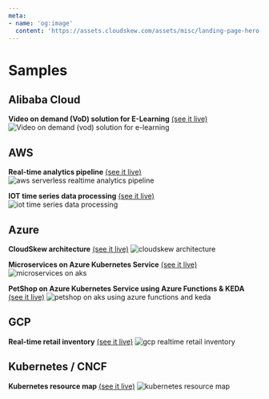 ```yaml
---
meta:
- name: 'og:image'
  content: 'https://assets.cloudskew.com/assets/misc/landing-page-hero-k8s.png'
---
```

# Samples

## Alibaba Cloud

**Video on demand (VoD) solution for E-Learning** [(see it live)](https://app.cloudskew.com/viewer/4c67e28b-5991-48e1-ab3c-eb9ace54292e)
![Video on demand (vod) solution for e-learning](https://assets.cloudskew.com/assets/samples/alibaba-elearning-vod-solution.png)

## AWS

**Real-time analytics pipeline** [(see it live)](https://app.cloudskew.com/viewer/eae9d99c-7103-41db-8407-9967e4fddb07)
![aws serverless realtime analytics pipeline](https://assets.cloudskew.com/assets/samples/aws-serverless-realtime-analytics-pipeline.png)

**IOT time series data processing** [(see it live)](https://app.cloudskew.com/viewer/42a0f9dc-03ae-4952-959f-7b5ce6c1b0e7)
![iot time series data processing](https://assets.cloudskew.com/assets/samples/aws-iot-time-series-processing.png)

## Azure

**CloudSkew architecture** [(see it live)](https://app.cloudskew.com/viewer/315e75f8-e846-4fb2-bf6f-fa5a47ad330a)
![cloudskew architecture](https://assets.cloudskew.com/assets/misc/cloudskew-architecture-20200116.png)

**Microservices on Azure Kubernetes Service** [(see it live)](https://app.cloudskew.com/viewer/eb335650-d335-463b-bde5-b94af25d042c)
![microservices on aks](https://assets.cloudskew.com/assets/samples/microservices-on-aks.png)

**PetShop on Azure Kubernetes Service using Azure Functions & KEDA** [(see it live)](https://app.cloudskew.com/viewer/f4a29170-ca7a-4bae-991f-4ea678e14718)
![petshop on aks using azure functions and keda](https://assets.cloudskew.com/assets/samples/petshop-on-aks-with-azfunc-keda.png)

## GCP

**Real-time retail inventory** [(see it live)](https://app.cloudskew.com/viewer/af9976e8-a302-4451-b0e2-d048a76424fa)
![gcp realtime retail inventory](https://assets.cloudskew.com/assets/samples/gcp-realtime-retail-inventory.png)

## Kubernetes / CNCF

**Kubernetes resource map** [(see it live)](https://app.cloudskew.com/viewer/0610ccbc-c6b6-4167-9fa9-2903a513da08)
![kubernetes resource map](https://assets.cloudskew.com/assets/samples/kubernetes-resource-map.png)
